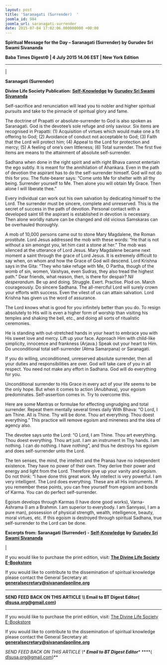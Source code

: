 ```yaml
---
layout: post
title: 'Saranagati (Surrender)  '
joomla_id: 984
joomla_url: saranagati-surrender
date: 2015-07-04 17:02:06.000000000 +00:00
---
```

  

















































**Spiritual Message for the Day – Saranagati (Surrender) by Gurudev Sri Swami Sivananda**



**Baba Times Digest© | 4 July 2015 14.06 EST | New York Edition**

* * *

| 

**Saranagati (Surrender)**

**Divine Life Society Publication:** [**Self-Knowledge**](http://www.dlshq.org/download/selfknowledge.htm#_VPID_43) **by** [**Gurudev Sri Swami Sivananda**](http://www.dlshq.org/saints/siva.htm)

Self-sacrifice and renunciation will lead you to nobler and higher spiritual pursuits and take to the pinnacle of spiritual glory and fame.

The doctrine of Prapatti or absolute-surrender to God is also spoken as Saranagati. God is the devotee’s sole refuge and only saviour. Six items are recognised in Prapatti: (1) Acquisition of virtues which would make one a fit offering to God; (2) Avoidance of conduct not acceptable to God; (3) Faith that the Lord will protect him; (4) Appeal to the Lord for protection and mercy; (5) A feeling of one’s own littleness; (6) Total surrender. The first five items are means to the attainment of absolute self-surrender.

Sadhana when done in the right spirit and with right Bhava cannot entertain the ego subtly. It is meant for the annihilation of Ahankara. Even in the path of devotion the aspirant has to do the self-surrender himself. God will not do this for you. The flute-bearer says: “Come unto Me for shelter with all thy being. Surrender yourself to Me. Then alone you will obtain My Grace. Then alone I will liberate thee.”

Every individual can work out his own salvation by dedicating himself to the Lord. The surrender must be sincere, complete and unreserved. This is the secret of success in the path of devotion. Personal contact with a developed saint till the aspirant is established in devotion is necessary. Then alone worldly nature can be changed and old vicious Samskaras can be overhauled thoroughly.

A mob of 10,000 persons came out to stone Mary Magdalene, the Roman prostitute. Lord Jesus addressed the mob with these words: “He that is not without a sin amongst you, let him cast a stone at her.” The mob was silenced at the utterance of Lord Jesus. Mary Magdalene became next moment a saint through the grace of Lord Jesus. It is extremely difficult to say when, on whom and how the Grace of God will descend. Lord Krishna says in the Gita: “They who take refuge with Me, O Partha, though of the womb of sin, women, Vaishyas, even Sudras, they also tread the highest path.” Dear friends, what reason, then, is there for despair? _Nil desperandum._ Be up and doing. Struggle. Exert. Practise. Plod on. March courageously. Do sincere Sadhana. The all-merciful Lord will surely crown your efforts with success. Even the vilest of us can attain salvation. Lord Krishna has given us the word of assurance.

The Lord knows what is good for you infinitely better than you do. To resign absolutely to His will is even a higher form of worship than visiting his temples and shaking the bell, etc., and doing all sorts of ritualistic ceremonies.

He is standing with out-stretched hands in your heart to embrace you with His sweet love and mercy. Lift up your face. Approach Him with child-like simplicity, innocence and frankness (Arjava.) Speak out your heart to Him. Do unconditional total self-surrender (Atma Samarpana) or Saranagati.

If you do willing, unconditioned, unreserved absolute surrender, then all your duties and responsibilities are over. God will take care of you in all respect. You need not make any effort in Sadhana. God will do everything for you.

Unconditional surrender to His Grace in every act of your life seems to be the only hope. But when it comes to action (Anubhava), your egoism predominates. Self-assertion comes in. Try to overcome this.

Here are some Mantras or formulae for effecting ungrudging and total surrender. Repeat them mentally several times daily With Bhava: “O Lord, I am Thine. All is Thine. Thy will be done. Thou art everything. Thou doest everything.” This practice will remove egoism and mineness and the idea of agency also.

The devotee says unto the Lord: “O Lord, I am Thine. Thou art everything. Thou doest everything. Thou art just. I am an instrument in Thy hands. I am nothing. I can do nothing. I have nothing”, and thus he destroys his egoism and does self-surrender unto the Lord.

The ten senses, the mind, the intellect and the Pranas have no independent existence. They have no power of their own. They derive their power and energy and light from the Lord. Therefore give up your vanity and egoism. Do not think: “I have done this great work. My intellect is very powerful. I am very intelligent. The Lord does everything. These are all His instruments. If you remember these points, you can free yourself from egoism and bonds of Karma. You can do perfect self-surrender.

Egoism develops through Karmas (I have done good works), Varna-Ashrama (I am a Brahmin. I am superior to everybody. I am Sannyasi, I am a pure man), possession of physical strength, wealth, intelligence, beauty, moral virtues, etc. If this egoism is destroyed through spiritual Sadhana, true self-surrender to the Lord can be done.



**Excerpts from:** **Saranagati (Surrender) -** [**Self-Knowledge**](http://www.dlshq.org/download/selfknowledge.htm#_VPID_43) **by** **[Gurudev Sri Swami Sivananda](http://www.dlshq.org/saints/siva.htm)**

 |



If you would like to purchase the print edition, visit: **[The Divine Life Society E-Bookstore](http://www.dlshq.org/download/download.htm)**

If you would like to contribute to the dissemination of spiritual knowledge please contact the General Secretary at: [](mailto:%20%3Cscript%20type=%27text/javascript%27%3E%20%3C%21--%20var%20prefix%20=%20%27ma%27%20+%20%27il%27%20+%20%27to%27;%20var%20path%20=%20%27hr%27%20+%20%27ef%27%20+%20%27=%27;%20var%20addy57016%20=%20%27generalsecretary%27%20+%20%27@%27;%20addy57016%20=%20addy57016%20+%20%27sivanandaonline%27%20+%20%27.%27%20+%20%27org%27;%20document.write%28%27%3Ca%20%27%20+%20path%20+%20%27%5C%27%27%20+%20prefix%20+%20%27:%27%20+%20addy57016%20+%20%27%5C%27%3E%27%29;%20document.write%28addy57016%29;%20document.write%28%27%3C%5C/a%3E%27%29;%20//--%3E%5Cn%20%3C/script%3E%3Cscript%20type=%27text/javascript%27%3E%20%3C%21--%20document.write%28%27%3Cspan%20style=%5C%27display:%20none;%5C%27%3E%27%29;%20//--%3E%20%3C/script%3EThis%20email%20address%20is%20being%20protected%20from%20spambots.%20You%20need%20JavaScript%20enabled%20to%20view%20it.%20%3Cscript%20type=%27text/javascript%27%3E%20%3C%21--%20document.write%28%27%3C/%27%29;%20document.write%28%27span%3E%27%29;%20//--%3E%20%3C/script%3E?subject=Contribution%20to%20Dissemination%20of%20Spiritual%20Knowledge) **generalsecretary@sivanandaonline.org**

****

**SEND FEED BACK ON THIS ARTICLE \\\ Email to BT Digest Editor[](mailto:%20%3Cscript%20type=%27text/javascript%27%3E%20%3C%21--%20var%20prefix%20=%20%27ma%27%20+%20%27il%27%20+%20%27to%27;%20var%20path%20=%20%27hr%27%20+%20%27ef%27%20+%20%27=%27;%20var%20addy72654%20=%20%27dlsusa.org%27%20+%20%27@%27;%20addy72654%20=%20addy72654%20+%20%27gmail%27%20+%20%27.%27%20+%20%27com%27;%20document.write%28%27%3Ca%20%27%20+%20path%20+%20%27%5C%27%27%20+%20prefix%20+%20%27:%27%20+%20addy72654%20+%20%27%5C%27%3E%27%29;%20document.write%28addy72654%29;%20document.write%28%27%3C%5C/a%3E%27%29;%20//--%3E%5Cn%20%3C/script%3E%3Cscript%20type=%27text/javascript%27%3E%20%3C%21--%20document.write%28%27%3Cspan%20style=%5C%27display:%20none;%5C%27%3E%27%29;%20//--%3E%20%3C/script%3EThis%20email%20address%20is%20being%20protected%20from%20spambots.%20You%20need%20JavaScript%20enabled%20to%20view%20it.%20%3Cscript%20type=%27text/javascript%27%3E%20%3C%21--%20document.write%28%27%3C/%27%29;%20document.write%28%27span%3E%27%29;%20//--%3E%20%3C/script%3E?subject=DLS%20Posts)( [dlsusa.org@gmail.com](mailto:dlsusa.org@gmail.com))**



* * *



  

If you would like to purchase the print edition, visit: [The Divine Life Society E-Bookstore](http://www.dlshq.org/download/download.htm)

If you would like to contribute to the dissemination of spiritual knowledge please contact the General Secretary at: **[generalsecretary@sivanandaonline.org](mailto:generalsecretary@sivanandaonline.org)**

**SEND FEED BACK ON THIS ARTICLE \\\**  **Email to BT Digest Editor**** [](mailto:%20%3Cscript%20type=%27text/javascript%27%3E%20%3C%21--%20var%20prefix%20=%20%27ma%27%20+%20%27il%27%20+%20%27to%27;%20var%20path%20=%20%27hr%27%20+%20%27ef%27%20+%20%27=%27;%20var%20addy72654%20=%20%27dlsusa.org%27%20+%20%27@%27;%20addy72654%20=%20addy72654%20+%20%27gmail%27%20+%20%27.%27%20+%20%27com%27;%20document.write%28%27%3Ca%20%27%20+%20path%20+%20%27%5C%27%27%20+%20prefix%20+%20%27:%27%20+%20addy72654%20+%20%27%5C%27%3E%27%29;%20document.write%28addy72654%29;%20document.write%28%27%3C%5C/a%3E%27%29;%20//--%3E%5Cn%20%3C/script%3E%3Cscript%20type=%27text/javascript%27%3E%20%3C%21--%20document.write%28%27%3Cspan%20style=%5C%27display:%20none;%5C%27%3E%27%29;%20//--%3E%20%3C/script%3EThis%20email%20address%20is%20being%20protected%20from%20spambots.%20You%20need%20JavaScript%20enabled%20to%20view%20it.%20%3Cscript%20type=%27text/javascript%27%3E%20%3C%21--%20document.write%28%27%3C/%27%29;%20document.write%28%27span%3E%27%29;%20//--%3E%20%3C/script%3E?subject=DLS%20Posts)****( [dlsusa.org@gmail.com](mailto:dlsusa.org@gmail.com))**  
